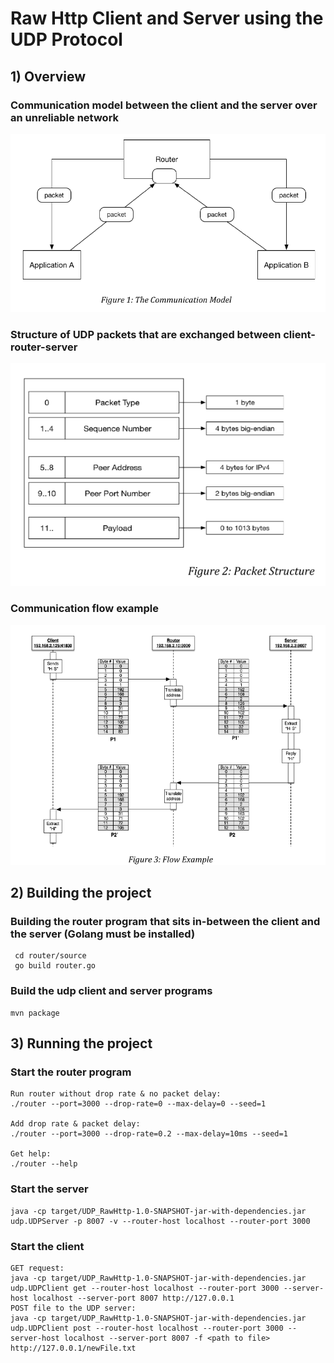 # Raw Http Client and Server using the UDP Protocol

## 1) Overview

### Communication model between the client and the server over an unreliable network
![Communication model between client-router-server](https://github.com/AC159/RawHTTP_UDP/blob/master/readme_images/communication_model.png?raw=true)

### Structure of UDP packets that are exchanged between client-router-server

![Packet structure](https://github.com/AC159/RawHTTP_UDP/blob/master/readme_images/packet_structure.png?raw=true)

### Communication flow example

![Communication flow](https://github.com/AC159/RawHTTP_UDP/blob/master/readme_images/flow_example.png?raw=true)


## 2) Building the project
  
### Building the router program that sits in-between the client and the server (Golang must be installed)

     cd router/source
     go build router.go
     
### Build the udp client and server programs

    mvn package
    
## 3) Running the project

### Start the router program

    Run router without drop rate & no packet delay:
    ./router --port=3000 --drop-rate=0 --max-delay=0 --seed=1

    Add drop rate & packet delay:
    ./router --port=3000 --drop-rate=0.2 --max-delay=10ms --seed=1
    
    Get help:
    ./router --help

### Start the server

    java -cp target/UDP_RawHttp-1.0-SNAPSHOT-jar-with-dependencies.jar udp.UDPServer -p 8007 -v --router-host localhost --router-port 3000
    
### Start the client

    GET request:
    java -cp target/UDP_RawHttp-1.0-SNAPSHOT-jar-with-dependencies.jar udp.UDPClient get --router-host localhost --router-port 3000 --server-host localhost --server-port 8007 http://127.0.0.1
    POST file to the UDP server:
    java -cp target/UDP_RawHttp-1.0-SNAPSHOT-jar-with-dependencies.jar udp.UDPClient post --router-host localhost --router-port 3000 --server-host localhost --server-port 8007 -f <path to file> http://127.0.0.1/newFile.txt
